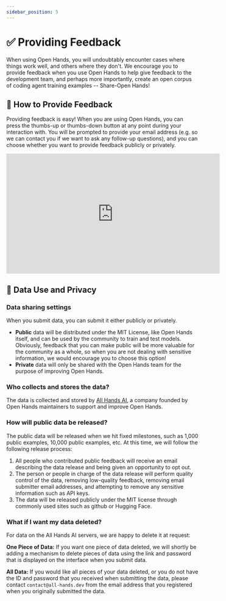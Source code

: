 ```yaml
---
sidebar_position: 5
---
```


# ✅ Providing Feedback

When using Open Hands, you will undoubtably encounter cases where things work well, and others where they don't. We encourage you to provide feedback when you use Open Hands to help give feedback to the development team, and perhaps more importantly, create an open corpus of coding agent training examples -- Share-Open Hands!

## 📝 How to Provide Feedback

Providing feedback is easy! When you are using Open Hands, you can press the thumbs-up or thumbs-down button at any point during your interaction with. You will be prompted to provide your email address (e.g. so we can contact you if we want to ask any follow-up questions), and you can choose whether you want to provide feedback publicly or privately.

<iframe width="560" height="315" src="https://www.youtube.com/embed/5rFx-StMVV0?si=svo7xzp6LhGK_GXr" title="YouTube video player" frameborder="0" allow="accelerometer; autoplay; clipboard-write; encrypted-media; gyroscope; picture-in-picture; web-share" referrerpolicy="strict-origin-when-cross-origin" allowfullscreen></iframe>

## 📜 Data Use and Privacy

### Data sharing settings

When you submit data, you can submit it either publicly or privately.

* **Public** data will be distributed under the MIT License, like Open Hands itself, and can be used by the community to train and test models. Obviously, feedback that you can make public will be more valuable for the community as a whole, so when you are not dealing with sensitive information, we would encourage you to choose this option!
* **Private** data will only be shared with the Open Hands team for the purpose of improving Open Hands.

### Who collects and stores the data?

The data is collected and stored by [All Hands AI](https://all-hands.dev), a company founded by Open Hands maintainers to support and improve Open Hands.

### How will public data be released?

The public data will be released when we hit fixed milestones, such as 1,000 public examples, 10,000 public examples, etc.
At this time, we will follow the following release process:

1. All people who contributed public feedback will receive an email describing the data release and being given an opportunity to opt out.
2. The person or people in charge of the data release will perform quality control of the data, removing low-quality feedback, removing email submitter email addresses, and attempting to remove any sensitive information such as API keys.
3. The data will be released publicly under the MIT license through commonly used sites such as github or Hugging Face.

### What if I want my data deleted?

For data on the All Hands AI servers, we are happy to delete it at request:

**One Piece of Data:** If you want one piece of data deleted, we will shortly be adding a mechanism to delete pieces of data using the link and password that is displayed on the interface when you submit data.

**All Data:** If you would like all pieces of your data deleted, or you do not have the ID and password that you received when submitting the data, please contact `contact@all-hands.dev` from the email address that you registered when you originally submitted the data.
